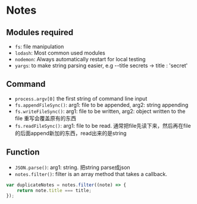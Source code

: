 # Notes 

## Modules required

- `fs`: file manipulation
- `lodash`: Most common used modules
- `nodemon`: Always automatically restart for local testing
- `yargs`: to make string parsing easier, e.g --title secrets -> title : 'secret'

## Command

- `process.argv[0]` the first string of command line input
- `fs.appendFileSync()`: arg1: file to be appended, arg2: string appending
- `fs.writeFileSync()`: arg1: file to be written, arg2: object written to the file 重写会覆盖原有的东西
- `fs.readFileSync()`: arg1: file to be read. 通常把file先读下来，然后再在file的后面append新加的东西，read出来的是string

## Function

- `JSON.parse()`: arg1: string. 把string parse成json
- `notes.filter()`: filter is an array method that takes a callback.
```js
var duplicateNotes = notes.filter((note) => {
    return note.title === title;
});
```
